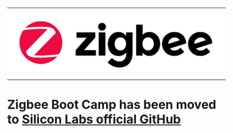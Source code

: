 ********
![zigbee](files/zigbee.png)
********



# Zigbee Boot Camp has been moved to [Silicon Labs official GitHub](https://github.com/SiliconLabs/Zigbee-Boot-Camp/wiki/Zigbee-Boot-Camp)


